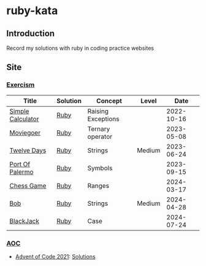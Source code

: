 # ruby-kata
## Introduction
Record my solutions with ruby in coding practice websites
## Site
### [Exercism](https://exercism.org/dashboard)
|Title|Solution|Concept|Level|Date|
|-----|--------|-------|-----|----|
|[Simple Calculator](https://exercism.org/tracks/ruby/exercises/simple-calculator)|[Ruby](https://github.com/wu790616/ruby-kata/blob/master/exercism/simple_calculator.rb)|Raising Exceptions||2022-10-16|
|[Moviegoer](https://exercism.org/tracks/ruby/exercises/moviegoer)|[Ruby](https://github.com/wu790616/ruby-kata/blob/master/exercism/moviegoer.rb)|Ternary operator||2023-05-08|
|[Twelve Days](https://exercism.org/tracks/ruby/exercises/twelve-days)|[Ruby](https://github.com/wu790616/ruby-kata/blob/master/exercism/twelve_days.rb)|Strings|Medium|2023-06-24|
|[Port Of Palermo](https://exercism.org/tracks/ruby/exercises/moviegoer)|[Ruby](https://github.com/wu790616/ruby-kata/blob/master/exercism/port_palermo.rb)|Symbols||2023-09-15|
|[Chess Game](https://exercism.org/tracks/ruby/exercises/chess-game)|[Ruby](https://github.com/wu790616/ruby-kata/blob/master/exercism/chess_game.rb)|Ranges||2024-03-17|
|[Bob](https://exercism.org/tracks/ruby/exercises/bob)|[Ruby](https://github.com/wu790616/ruby-kata/blob/master/exercism/bob.rb)|Strings|Medium|2024-04-28|
|[BlackJack](https://exercism.org/tracks/ruby/exercises/blackjack)|[Ruby](https://github.com/wu790616/ruby-kata/blob/master/exercism/blackjack.rb)|Case||2024-07-24|
### [AOC](https://adventofcode.com/)
- [Advent of Code 2021](https://adventofcode.com/2021): [Solutions](https://github.com/wu790616/ruby-kata/tree/master/aoc/aoc_2021)
